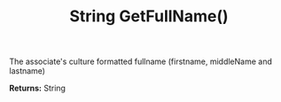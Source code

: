 ﻿---
uid: crmscript_ref_NSAssociate_GetFullName
title: String GetFullName()
intellisense: NSAssociate.GetFullName
keywords: NSAssociate, GetFullName
so.topic: reference
---

The associate's culture formatted fullname (firstname, middleName and lastname)

**Returns:** String


